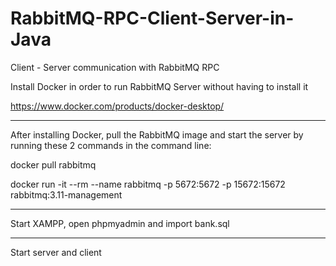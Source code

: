 # RabbitMQ-RPC-Client-Server-in-Java
Client - Server communication with RabbitMQ RPC

Install Docker in order to run RabbitMQ Server without having to install it

https://www.docker.com/products/docker-desktop/

----------------------------------------------------------------------

After installing Docker, pull the RabbitMQ image and start the server by running these 2 commands in the command line:

docker pull rabbitmq

docker run -it --rm --name rabbitmq -p 5672:5672 -p 15672:15672 rabbitmq:3.11-management

----------------------------------------------------------------------

Start XAMPP, open phpmyadmin and import bank.sql

----------------------------------------------------------------------

Start server and client
